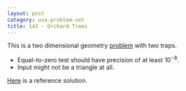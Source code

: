 ```yaml
---
layout: post
category: uva-problem-set
title: 143 - Orchard Trees
---
```


This is a two dimensional geometry
[problem](http://uva.onlinejudge.org/index.php?option=com_onlinejudge&Itemid=8&category=24&page=show_problem&problem=79)
with two traps.

* Equal-to-zero test should have precision of at least $10^{-8}.$
* Input might not be a triangle at all.

[Here](https://github.com/clchiou/uva-problem-set/blob/master/solved/143/143.cc)
is a reference solution.

